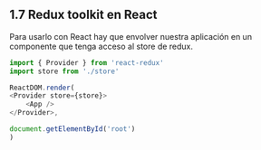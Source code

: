 ## 1.7 Redux toolkit en React

Para usarlo con React hay que envolver nuestra aplicación en un
componente que tenga acceso al store de redux.

``` javascript
import { Provider } from 'react-redux'
import store from './store'

ReactDOM.render(
<Provider store={store}>
    <App />
</Provider>,

document.getElementById('root')
)
```

